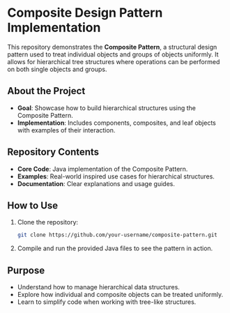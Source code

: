 # Composite Design Pattern Implementation

This repository demonstrates the **Composite Pattern**, a structural design pattern used to treat individual objects and groups of objects uniformly. It allows for hierarchical tree structures where operations can be performed on both single objects and groups.

## About the Project
- **Goal**: Showcase how to build hierarchical structures using the Composite Pattern.
- **Implementation**: Includes components, composites, and leaf objects with examples of their interaction.

## Repository Contents
- **Core Code**: Java implementation of the Composite Pattern.
- **Examples**: Real-world inspired use cases for hierarchical structures.
- **Documentation**: Clear explanations and usage guides.

## How to Use
1. Clone the repository:
   ```bash
   git clone https://github.com/your-username/composite-pattern.git
   ```
2. Compile and run the provided Java files to see the pattern in action.

## Purpose
- Understand how to manage hierarchical data structures.
- Explore how individual and composite objects can be treated uniformly.
- Learn to simplify code when working with tree-like structures.

